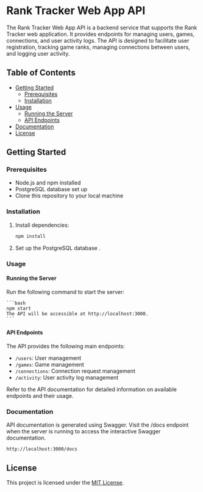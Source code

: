 # Rank Tracker Web App API

The Rank Tracker Web App API is a backend service that supports the Rank Tracker web application. It provides endpoints for managing users, games, connections, and user activity logs. The API is designed to facilitate user registration, tracking game ranks, managing connections between users, and logging user activity.

## Table of Contents

- [Getting Started](#getting-started)
  - [Prerequisites](#prerequisites)
  - [Installation](#installation)
- [Usage](#usage)
  - [Running the Server](#running-the-server)
  - [API Endpoints](#api-endpoints)
- [Documentation](#documentation)
- [License](#license)

## Getting Started

### Prerequisites

- Node.js and npm installed
- PostgreSQL database set up
- Clone this repository to your local machine

### Installation

1. Install dependencies:

   ```bash
   npm install
   ```

2. Set up the PostgreSQL database .

### Usage

#### Running the Server

Run the following command to start the server:

    ```bash
    npm start
    The API will be accessible at http://localhost:3000.
    ```

#### API Endpoints

The API provides the following main endpoints:

- `/users`: User management
- `/games`: Game management
- `/connections`: Connection request management
- `/activity`: User activity log management

Refer to the API documentation for detailed information on available endpoints and their usage.

### Documentation

API documentation is generated using Swagger. Visit the /docs endpoint when the server is running to access the interactive Swagger documentation.

`http://localhost:3000/docs`

## License

This project is licensed under the [MIT License](https://opensource.org/license/mit/).

